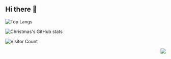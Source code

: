 ## Hi there 👋

![Top Langs](https://github-readme-stats.vercel.app/api/top-langs/?username=huertong&layout=compact&theme=tokyonight)

![Christmas's GitHub stats](https://github-readme-stats.vercel.app/api?username=huertong&show_icons=true&theme=tokyonight)

![Visitor Count](https://profile-counter.glitch.me/huertong/count.svg)

<img align="right" src="https://github-readme-stats.vercel.app/api?username=huertong&show_icons=true&icon_color=CE1D2D&text_color=718096&bg_color=ffffff&hide_title=true" />




<!--
**huertong/huertong** is a ✨ _special_ ✨ repository because its `README.md` (this file) appears on your GitHub profile.

Here are some ideas to get you started:

- 🔭 I’m currently working on ...
- 🌱 I’m currently learning ...
- 👯 I’m looking to collaborate on ...
- 🤔 I’m looking for help with ...
- 💬 Ask me about ...
- 📫 How to reach me: ...
- 😄 Pronouns: ...
- ⚡ Fun fact: ...
-->
